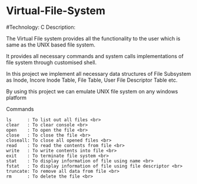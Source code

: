 # Virtual-File-System


#Technology: C
Description:

The Virtual File system provides all the functionality to the user which is same
as the UNIX based file system.

It provides all necessary commands and system calls implementations of file
system through customised shell.

In this project we implement all necessary data structures of File Subsystem as
Inode, Incore Inode Table, File Table, User File Descriptor Table etc.

By using this project we can emulate UNIX file system on any windows
platform

Commands

  	ls      : To list out all files <br>
	clear   : To clear console <br>
	open    : To open the file <br>
	close   : To close the file <br>
	closeall: To close all opened files <br>
	read    : To read the contents from file <br>
  	write   : To write contents into file <br>
	exit    : To terminate file system <br>
	stat    : To display information of file using name <br>
	fstat   : To display information of file using file descriptor <br>
	truncate: To remove all data from file <br>
	rm      : To delete the file <br>
